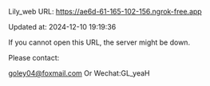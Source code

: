 Lily_web URL: https://ae6d-61-165-102-156.ngrok-free.app

Updated at: 2024-12-10 19:19:36

If you cannot open this URL, the server might be down.

Please contact: 

goley04@foxmail.com Or Wechat:GL_yeaH